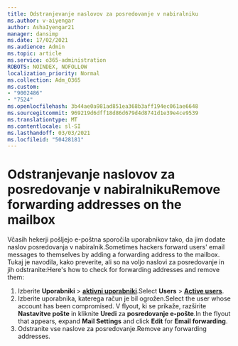 ```yaml
---
title: Odstranjevanje naslovov za posredovanje v nabiralniku
ms.author: v-aiyengar
author: AshaIyengar21
manager: dansimp
ms.date: 17/02/2021
ms.audience: Admin
ms.topic: article
ms.service: o365-administration
ROBOTS: NOINDEX, NOFOLLOW
localization_priority: Normal
ms.collection: Adm_O365
ms.custom:
- "9002486"
- "7524"
ms.openlocfilehash: 3b44ae0a981ad851ea368b3aff194ec061ae6648
ms.sourcegitcommit: 969219d6dff18d86d679d4d8741d1e39e4ce9539
ms.translationtype: MT
ms.contentlocale: sl-SI
ms.lasthandoff: 03/03/2021
ms.locfileid: "50428181"
---
```

# <a name="remove-forwarding-addresses-on-the-mailbox"></a><span data-ttu-id="1caf5-102">Odstranjevanje naslovov za posredovanje v nabiralniku</span><span class="sxs-lookup"><span data-stu-id="1caf5-102">Remove forwarding addresses on the mailbox</span></span>

<span data-ttu-id="1caf5-103">Včasih hekerji pošljejo e-poštna sporočila uporabnikov tako, da jim dodate naslov posredovanja v nabiralnik.</span><span class="sxs-lookup"><span data-stu-id="1caf5-103">Sometimes hackers forward users' email messages to themselves by adding a forwarding address to the mailbox.</span></span> <span data-ttu-id="1caf5-104">Tukaj je navodila, kako preverite, ali so na voljo naslovi za posredovanje in jih odstranite:</span><span class="sxs-lookup"><span data-stu-id="1caf5-104">Here's how to check for forwarding addresses and remove them:</span></span>

1. <span data-ttu-id="1caf5-105">Izberite **Uporabniki**  >  **[aktivni uporabniki](https://go.microsoft.com/fwlink/p/?linkid=834822)**.</span><span class="sxs-lookup"><span data-stu-id="1caf5-105">Select **Users** > **[Active users](https://go.microsoft.com/fwlink/p/?linkid=834822)**.</span></span>
1. <span data-ttu-id="1caf5-106">Izberite uporabnika, katerega račun je bil ogrožen.</span><span class="sxs-lookup"><span data-stu-id="1caf5-106">Select the user whose account has been compromised.</span></span> <span data-ttu-id="1caf5-107">V flyout, ki se prikaže, razširite **Nastavitve pošte** in kliknite **Uredi** za **posredovanje e-pošte**.</span><span class="sxs-lookup"><span data-stu-id="1caf5-107">In the flyout that appears, expand **Mail Settings** and click **Edit** for **Email forwarding**.</span></span>
1. <span data-ttu-id="1caf5-108">Odstranite vse naslove za posredovanje.</span><span class="sxs-lookup"><span data-stu-id="1caf5-108">Remove any forwarding addresses.</span></span>
